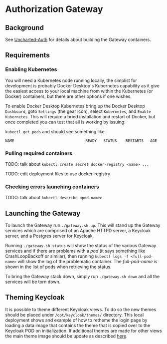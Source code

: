 
# Authorization Gateway

## Background

See [Uncharted-Auth](https://github.com/unchartedsoftware/uncharted-auth) for details about building the Gateway containers.

## Requirements

### Enabling Kubernetes

You will need a Kubernetes node running locally, the simplist for development is probably Docker Desktop's Kubernetes capability as it give the easiest access to your local machine from within the Kubernetes (or Docker) containers, but there are other options if one wishes.

To enable Docker Desktop Kubernetes bring up the Docker Desktop `Dashboard`, goto `Settings` (the gear icon), select `Kubernetes`, and `Enable Kubernetes`.  This will require a bried installation and restart of Docker, but once completed you can test that all is working by issuing:

`kubectl get pods` and should see something like

```
NAME                                READY   STATUS    RESTARTS   AGE
```

### Pulling required containers

TODO: talk about `kubectl create secret docker-registry <name> ...`

TODO: edit deployment files to use docker-registry

### Checking errors launching containers

TODO: talk about `kubectl describe <pod-name>`

## Launching the Gateway

To launch the Gateway run `./gateway.sh up`.  This will stand up the Gateway services which are comprised of an Apache HTTPD server, a Keycloak server, and a Postgres server for Keycloak.

Running `./gateway.sh status` will show the status of the various Gateway services and if there are problems with a *pod* (it says something like CrashLoopBackoff or similar), then running `kubectl logs -f <full-pod-name>` will show the log of the problematic container.  The *full-pod-name* is shown in the list of pods when retrieving the status.

To bring the Gateway stack down, simply run `./gateway.sh down` and all the services will be torn down.

## Theming Keycloak
It is possible to theme different Keycloak views. To do so the new themes should be placed under `/opt/keycloak/themes/` directory. This local deployment shows and example of how to retheme the login page by loading a data image that contains the theme that is copied over to the Keycloak POD on initialization. If additional themes are made for other views the main theme image should be update as described [here](../../keycloak-theme/README.md).
